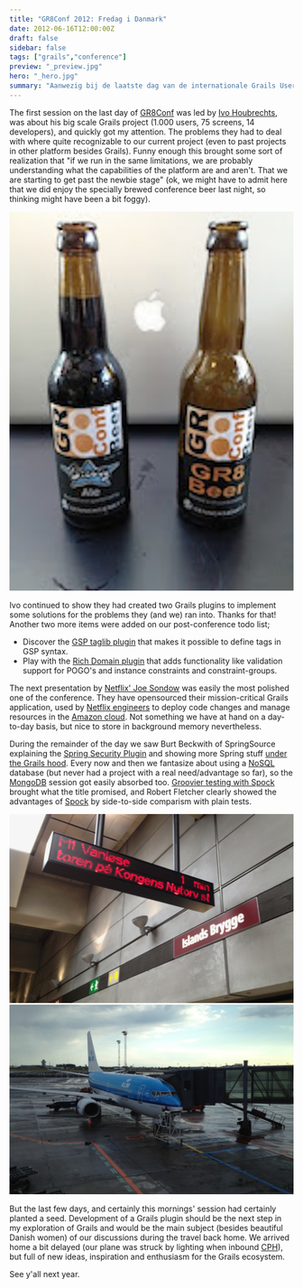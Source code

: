 ```yaml
---
title: "GR8Conf 2012: Fredag i Danmark"
date: 2012-06-16T12:00:00Z
draft: false
sidebar: false
tags: ["grails","conference"]
preview: "_preview.jpg"
hero: "_hero.jpg"
summary: "Aanwezig bij de laatste dag van de internationale Grails User Conference 2012 in Kopenhagen."
---
```



The first session on the last day of [GR8Conf](http://gr8conf.eu/) was led by [Ivo Houbrechts](http://www.slideshare.net/gr8conf/grails-ee), was about his big scale Grails project (1.000 users, 75 screens, 14 developers), and quickly got my attention. The problems they had to deal with where quite recognizable to our current project (even to past projects in other platform besides Grails). Funny enough this brought some sort of realization that "if we run in the same limitations, we are probably understanding what the capabilities of the platform are and aren't. That we are starting to get past the newbie stage" (ok, we might have to admit here that we did enjoy the specially brewed conference beer last night, so thinking might have been a bit foggy).

![_Groovy Ale_ and _GR8 Beer_ ... how's that for conference swag](gr8beer.jpg)

Ivo continued to show they had created two Grails plugins to implement some solutions for the problems they (and we) ran into. Thanks for that! Another two more items were added on our post-conference todo list;

- Discover the [GSP taglib plugin](http://grails.org/plugin/gsp-taglib) that makes it possible to define tags in GSP syntax.
- Play with the [Rich Domain plugin](http://grails.org/plugin/rich-domain) that adds functionality like validation support for POGO's and instance constraints and constraint-groups.

The next presentation by [Netflix' Joe Sondow](http://gr8conf.eu/Presentations/Asgard--the-Grails-App-that-De) was easily the most polished one of the conference. They have opensourced their mission-critical Grails application, used by [Netflix engineers](http://www.netflix.com/) to deploy code changes and manage resources in the [Amazon cloud](http://aws.amazon.com/ec2/). Not something we have at hand on a day-to-day basis, but nice to store in background memory nevertheless.

During the remainder of the day we saw Burt Beckwith of SpringSource explaining the [Spring Security Plugin](http://gr8conf.eu/Presentations/Hacking-Spring-Security-Plugin) and showing more Spring stuff [under the Grails hood](http://gr8conf.eu/Presentations/Under-the-Hood-Spring-in-Grails). 
Every now and then we fantasize about using a [NoSQL](http://en.wikipedia.org/wiki/NoSQL) database (but never had a project with a real need/advantage so far), so the [MongoDB](http://gr8conf.eu/Presentations/Grails-and-MongoDB) session got easily absorbed too. 
[Groovier testing with Spock](http://gr8conf.eu/Presentations/Groovier-Testing-With-Spock) brought what the title promised, and Robert Fletcher clearly showed the advantages of [Spock](http://code.google.com/p/spock/) by side-to-side comparism with plain tests.

![High quality public transport back to the airport](train.jpg)
![Waiting in the terminal while our aircraft has some electronics replaced ...](plane.jpg)

But the last few days, and certainly this mornings' session had certainly planted a seed. Development of a Grails plugin should be the next step in my exploration of Grails and would be the main subject (besides beautiful Danish women) of our discussions during the travel back home. We arrived home a bit delayed (our plane was struck by lighting when inbound [CPH](http://en.wikipedia.org/wiki/Copenhagen_Airport)), but full of new ideas, inspiration and enthusiasm for the Grails ecosystem.

See y'all next year.

